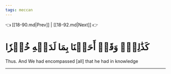 ```yaml
---
tags: meccan
---
```


👈 [[18-90.md|Prev]] | [[18-92.md|Next]] 👉

# كَذَٰلِكَۖ وَقَدۡ أَحَطۡنَا بِمَا لَدَيۡهِ خُبۡرٗا

Thus. And We had encompassed [all] that he had in knowledge

---

